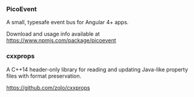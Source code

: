 ### PicoEvent

A small, typesafe event bus for Angular 4+ apps.

Download and usage info available at https://www.npmjs.com/package/picoevent

### cxxprops

A C++14 header-only library for reading and updating Java-like property files with format preservation.

https://github.com/zolo/cxxprops


